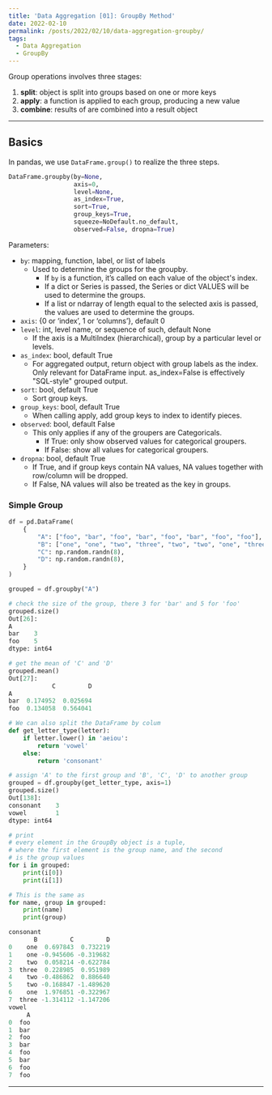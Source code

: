 ```yaml
---
title: 'Data Aggregation [01]: GroupBy Method'
date: 2022-02-10
permalink: /posts/2022/02/10/data-aggregation-groupby/
tags:
  - Data Aggregation
  - GroupBy
---
```


Group operations involves three stages:
1. **split**: object is split into groups based on one or more keys
2. **apply**: a function is applied to each group, producing a new value
3. **combine**: results of are combined into a result object

---
## Basics
In pandas, we use `DataFrame.group()` to realize the three steps.
```python
DataFrame.groupby(by=None, 
                  axis=0, 
                  level=None, 
                  as_index=True, 
                  sort=True, 
                  group_keys=True, 
                  squeeze=NoDefault.no_default, 
                  observed=False, dropna=True)
```
Parameters:
- `by`: mapping, function, label, or list of labels
  - Used to determine the groups for the groupby. 
    - If `by` is a function, it’s called on each value of the object's index. 
    - If a dict or Series is passed, the Series or dict VALUES will be used to determine the groups. 
    - If a list or ndarray of length equal to the selected axis is passed, the values are used to determine the groups. 
- `axis`: {0 or ‘index’, 1 or ‘columns’}, default 0
- `level`: int, level name, or sequence of such, default None
  - If the axis is a MultiIndex (hierarchical), group by a particular level or levels.
- `as_index`: bool, default True
  - For aggregated output, return object with group labels as the index. Only relevant for DataFrame input. as_index=False is effectively "SQL-style" grouped output.
- `sort`: bool, default True
  - Sort group keys.
- `group_keys`: bool, default True
  - When calling apply, add group keys to index to identify pieces.
- `observed`: bool, default False
  - This only applies if any of the groupers are Categoricals.
    - If True: only show observed values for categorical groupers. 
    - If False: show all values for categorical groupers.
- `dropna`: bool, default True
  - If True, and if group keys contain NA values, NA values together with row/column will be dropped. 
  - If False, NA values will also be treated as the key in groups.

### Simple Group
```python
df = pd.DataFrame(
    {
        "A": ["foo", "bar", "foo", "bar", "foo", "bar", "foo", "foo"],
        "B": ["one", "one", "two", "three", "two", "two", "one", "three"],
        "C": np.random.randn(8),
        "D": np.random.randn(8),
    }
)

grouped = df.groupby("A")

# check the size of the group, there 3 for 'bar' and 5 for 'foo'
grouped.size()
Out[26]: 
A
bar    3
foo    5
dtype: int64

# get the mean of 'C' and 'D'
grouped.mean()
Out[27]: 
            C         D
A                      
bar  0.174952  0.025694
foo  0.134058  0.564041

# We can also split the DataFrame by colum
def get_letter_type(letter):
    if letter.lower() in 'aeiou':
        return 'vowel'
    else:
        return 'consonant'

# assign 'A' to the first group and 'B', 'C', 'D' to another group
grouped = df.groupby(get_letter_type, axis=1)
grouped.size()
Out[138]: 
consonant    3
vowel        1
dtype: int64

# print
# every element in the GroupBy object is a tuple, 
# where the first element is the group name, and the second
# is the group values
for i in grouped:
    print(i[0])
    print(i[1])

# This is the same as
for name, group in grouped:
    print(name)
    print(group)

consonant
       B         C         D
0    one  0.697843  0.732219
1    one -0.945606 -0.319682
2    two  0.058214 -0.622784
3  three  0.228985  0.951989
4    two -0.486862  0.886640
5    two -0.168847 -1.489620
6    one  1.976851 -0.322967
7  three -1.314112 -1.147206
vowel
     A
0  foo
1  bar
2  foo
3  bar
4  foo
5  bar
6  foo
7  foo
```

---
